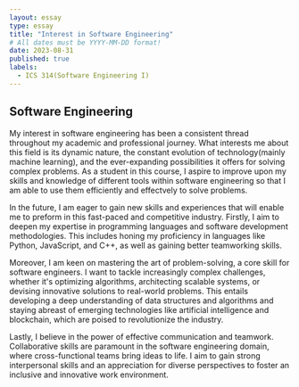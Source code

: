 ```yaml
---
layout: essay
type: essay
title: "Interest in Software Engineering"
# All dates must be YYYY-MM-DD format!
date: 2023-08-31
published: true
labels:
  - ICS 314(Software Engineering I)
---
```


## Software Engineering
My interest in software engineering has been a consistent thread throughout my academic and professional journey. What interests me about this field is its dynamic nature, the constant evolution of technology(mainly machine learning), and the ever-expanding possibilities it offers for solving complex problems. As a student in this course, I aspire to improve upon my skills and knowledge of different tools within software engineering so that I am able to use them efficiently and effectvely to solve problems.

In the future, I am eager to gain new skills and experiences that will enable me to preform in this fast-paced and competitive industry. Firstly, I aim to deepen my expertise in programming languages and software development methodologies. This includes honing my proficiency in languages like Python, JavaScript, and C++, as well as gaining better teamworking skills.

Moreover, I am keen on mastering the art of problem-solving, a core skill for software engineers. I want to tackle increasingly complex challenges, whether it's optimizing algorithms, architecting scalable systems, or devising innovative solutions to real-world problems. This entails developing a deep understanding of data structures and algorithms and staying abreast of emerging technologies like artificial intelligence and blockchain, which are poised to revolutionize the industry.

Lastly, I believe in the power of effective communication and teamwork. Collaborative skills are paramount in the software engineering domain, where cross-functional teams bring ideas to life. I aim to gain strong interpersonal skills and an appreciation for diverse perspectives to foster an inclusive and innovative work environment.
